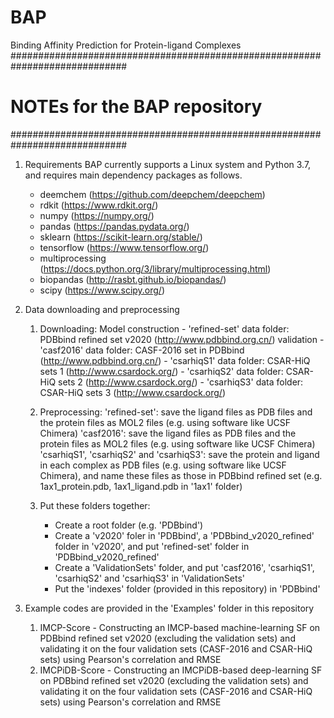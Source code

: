 # BAP
Binding Affinity Prediction for Protein-ligand Complexes
#############################################################################
#                NOTEs for the BAP repository                               #
#############################################################################

1. Requirements
   BAP currently supports a Linux system and Python 3.7, and requires main dependency packages as follows. 
   - deemchem (https://github.com/deepchem/deepchem)
   - rdkit (https://www.rdkit.org/)
   - numpy (https://numpy.org/)		
   - pandas (https://pandas.pydata.org/)
   - sklearn (https://scikit-learn.org/stable/)
   - tensorflow (https://www.tensorflow.org/)
   - multiprocessing (https://docs.python.org/3/library/multiprocessing.html)
   - biopandas (http://rasbt.github.io/biopandas/)
   - scipy (https://www.scipy.org/)

2. Data downloading and preprocessing
	1) Downloading:
	   Model construction - 'refined-set' data folder: PDBbind refined set v2020 (http://www.pdbbind.org.cn/)
	   validation - 'casf2016' data folder: CASF-2016 set in PDBbind (http://www.pdbbind.org.cn/)
				  - 'csarhiqS1' data folder: CSAR-HiQ sets 1 (http://www.csardock.org/)
				  - 'csarhiqS2' data folder: CSAR-HiQ sets 2 (http://www.csardock.org/)
				  - 'csarhiqS3' data folder: CSAR-HiQ sets 3 (http://www.csardock.org/)

	2) Preprocessing:
	   'refined-set': save the ligand files as PDB files and the protein files as MOL2 files (e.g. using software like UCSF Chimera)
	   'casf2016': save the ligand files as PDB files and the protein files as MOL2 files (e.g. using software like UCSF Chimera)
	   'csarhiqS1', 'csarhiqS2' and 'csarhiqS3': save the protein and ligand in each complex as PDB files (e.g. using software like UCSF Chimera), 
	   											 and name these files as those in PDBbind refined set (e.g. 1ax1_protein.pdb, 1ax1_ligand.pdb in '1ax1' folder)
	3) Put these folders together:
	   - Create a root folder (e.g. 'PDBbind') 
	   - Create a 'v2020' foler in 'PDBbind', a 'PDBbind_v2020_refined' folder in 'v2020', and put 'refined-set' folder in 'PDBbind_v2020_refined'
	   - Create a 'ValidationSets' folder, and put 'casf2016', 'csarhiqS1', 'csarhiqS2' and 'csarhiqS3' in 'ValidationSets'
	   - Put the 'indexes' folder (provided in this repository) in 'PDBbind'
	   
3. Example codes are provided in the 'Examples' folder in this repository
   1) IMCP-Score - Constructing an IMCP-based machine-learning SF on PDBbind refined set v2020 (excluding the validation sets) and
   				   validating it on the four validation sets (CASF-2016 and CSAR-HiQ sets) using Pearson's correlation and RMSE
   2) IMCPiDB-Score - Constructing an IMCPiDB-based deep-learning SF on PDBbind refined set v2020 (excluding the validation sets) and
   				      validating it on the four validation sets (CASF-2016 and CSAR-HiQ sets) using Pearson's correlation and RMSE
